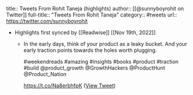 title:: Tweets From Rohit Taneja (highlights)
author:: [[@sunnyboyrohit on Twitter]]
full-title:: "Tweets From Rohit Taneja"
category:: #tweets
url:: https://twitter.com/sunnyboyrohit

- Highlights first synced by [[Readwise]] [[Nov 19th, 2022]]
	- In the early days, think of your product as a leaky bucket. And your early traction points towards the holes worth plugging. 
	  
	  #weekendreads #amazing #insights #books #product #traction #build @product_growth @GrowthHackers @ProductHunt @Product_Nation 
	  
	  https://t.co/Na8erbhfpK ([View Tweet](https://twitter.com/sunnyboyrohit/status/1319935810636935168))